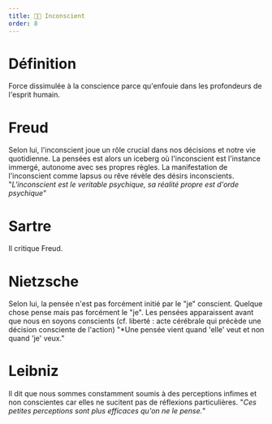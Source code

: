 ```yaml
---
title: 😶‍🌫️ Inconscient
order: 8
---
```

# Définition
Force dissimulée à la conscience parce qu'enfouie dans les profondeurs de l'esprit humain.

# Freud
Selon lui, l'inconscient joue un rôle crucial dans nos décisions et notre vie quotidienne. La pensées est alors un iceberg où l'inconscient est l'instance immergé, autonome avec ses propres règles.
La manifestation de l'inconscient comme lapsus ou rêve révèle des désirs inconscients.
"*L'inconscient est le veritable psychique, sa réalité propre est d'orde psychique*"
# Sartre
Il critique Freud.

# Nietzsche
Selon lui, la pensée n'est pas forcément initié par le "je" conscient. Quelque chose pense mais pas forcément le "je". Les pensées apparaissent avant que nous en soyons conscients (cf. liberté : acte cérébrale qui précède une décision consciente de l'action)
"*Une pensée vient quand 'elle' veut et non quand 'je' veux."

# Leibniz
Il dit que nous sommes constamment soumis à des perceptions infimes et non conscientes car elles ne sucitent pas de réflexions particulières. 
"*Ces petites perceptions sont plus efficaces qu'on ne le pense.*"